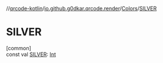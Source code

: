 //[qrcode-kotlin](../../../index.md)/[io.github.g0dkar.qrcode.render](../index.md)/[Colors](index.md)/[SILVER](-s-i-l-v-e-r.md)

# SILVER

[common]\
const val [SILVER](-s-i-l-v-e-r.md): [Int](https://kotlinlang.org/api/latest/jvm/stdlib/kotlin/-int/index.html)
